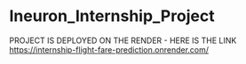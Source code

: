 # Ineuron_Internship_Project

PROJECT IS DEPLOYED ON THE RENDER - HERE IS THE LINK 
https://internship-flight-fare-prediction.onrender.com/
